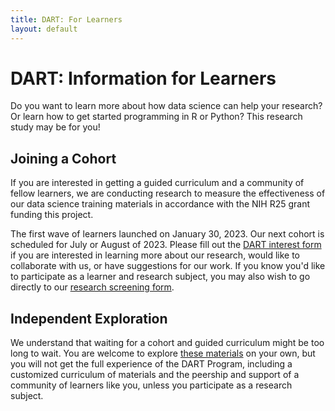 ```yaml
---
title: DART: For Learners
layout: default
---
```


# DART: Information for Learners

Do you want to learn more about how data science can help your research? Or learn how to get started programming in R or Python? This research study may be for you!

## Joining a Cohort

If you are interested in getting a guided curriculum and a community of fellow learners, we are conducting research to measure the effectiveness of our data science training materials in accordance with the NIH R25 grant funding this project.

The first wave of learners launched on January 30, 2023. Our next cohort is scheduled for July or August of 2023.  Please fill out the [DART interest form](https://redcap.chop.edu/surveys/?s=FPHWFNEA9KN3HERF) if you are interested in learning more about our research, would like to collaborate with us, or have suggestions for our work.  If you know you'd like to participate as a learner and research subject, you may also wish to go directly to our [research screening form](https://redcap.link/DART-survey).

## Independent Exploration

We understand that waiting for a cohort and guided curriculum might be too long to wait. You are welcome to explore [these materials](list_of_modules) on your own, but you will not get the full experience of the DART Program, including a customized curriculum of materials and the peership and support of a community of learners like you, unless you participate as a research subject.
